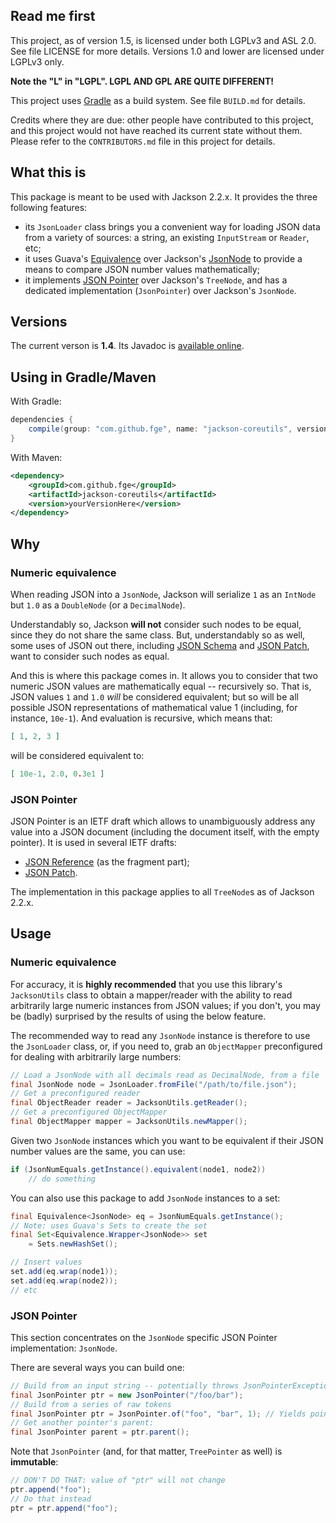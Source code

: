 ## Read me first

This project, as of version 1.5, is licensed under both LGPLv3 and ASL 2.0. See
file LICENSE for more details. Versions 1.0 and lower are licensed under LGPLv3
only.

**Note the "L" in "LGPL". LGPL AND GPL ARE QUITE DIFFERENT!**

This project uses [Gradle](http://www.gradle.org) as a build system. See file `BUILD.md` for
details.

Credits where they are due: other people have contributed to this project, and this project would
not have reached its current state without them. Please refer to the `CONTRIBUTORS.md` file in this
project for details.

## What this is

This package is meant to be used with Jackson 2.2.x. It provides the three following features:

* its `JsonLoader` class brings you a convenient way for loading JSON data from
  a variety of sources: a string, an existing `InputStream` or `Reader`, etc;
* it uses Guava's
  [Equivalence](http://docs.guava-libraries.googlecode.com/git/javadoc/com/google/common/base/Equivalence.html)
  over Jackson's
  [JsonNode](http://fasterxml.github.com/jackson-databind/javadoc/2.1.1/com/fasterxml/jackson/databind/JsonNode.html)
  to provide a means to compare JSON number values mathematically;
* it implements [JSON Pointer](http://tools.ietf.org/html/rfc6901)
  over Jackson's `TreeNode`, and has a dedicated implementation (`JsonPointer`)
  over Jackson's `JsonNode`.

## Versions

The current verson is **1.4**. Its Javadoc is [available
online](http://fge.github.io/jackson-coreutils/index.html).

## Using in Gradle/Maven

With Gradle:

```groovy
dependencies {
    compile(group: "com.github.fge", name: "jackson-coreutils", version: "yourVersionHere");
}
```

With Maven:

```xml
<dependency>
    <groupId>com.github.fge</groupId>
    <artifactId>jackson-coreutils</artifactId>
    <version>yourVersionHere</version>
</dependency>
```

## Why

### Numeric equivalence

When reading JSON into a `JsonNode`, Jackson will serialize `1` as an `IntNode` but `1.0` as a
`DoubleNode` (or a `DecimalNode`).

Understandably so, Jackson <b>will not</b> consider such nodes to be equal, since they do not share
the same class. But, understandably so as well, some uses of JSON out there, including [JSON
Schema](http://tools.ietf.org/html/draft-zyp-json-schema-04) and [JSON
Patch](http://tools.ietf.org/html/rfc6902), want to consider such nodes as equal.

And this is where this package comes in. It allows you to consider that two numeric JSON values are
mathematically equal -- recursively so. That is, JSON values `1` and `1.0` _will_ be considered
equivalent; but so will be all possible JSON representations of mathematical value 1 (including, for
instance, `10e-1`). And evaluation is recursive, which means that:

```json
[ 1, 2, 3 ]
```

will be considered equivalent to:

```json
[ 10e-1, 2.0, 0.3e1 ]
```

### JSON Pointer

JSON Pointer is an IETF draft which allows to unambiguously address any value into a JSON document
(including the document itself, with the empty pointer). It is used in several IETF drafts:

* [JSON Reference](http://tools.ietf.org/html/draft-pbryan-zyp-json-ref-03) (as the fragment part);
* [JSON Patch](http://tools.ietf.org/html/rfc6902).

The implementation in this package applies to all `TreeNode`s as of Jackson 2.2.x.

## Usage

### Numeric equivalence

For accuracy, it is **highly recommended** that you use this library's `JacksonUtils` class to
obtain a mapper/reader with the ability to read arbitrarily large numeric instances from JSON
values; if you don't, you may be (badly) surprised by the results of using the below feature.

The recommended way to read any `JsonNode` instance is therefore to use the `JsonLoader` class, or,
if you need to, grab an `ObjectMapper` preconfigured for dealing with arbitrarily large numbers:

```java
// Load a JsonNode with all decimals read as DecimalNode, from a file
final JsonNode node = JsonLoader.fromFile("/path/to/file.json");
// Get a preconfigured reader
final ObjectReader reader = JacksonUtils.getReader();
// Get a preconfigured ObjectMapper
final ObjectMapper mapper = JacksonUtils.newMapper();
```

Given two `JsonNode` instances which you want to be equivalent if their JSON number values are the
same, you can use:

```java
if (JsonNumEquals.getInstance().equivalent(node1, node2))
    // do something
```

You can also use this package to add `JsonNode` instances to a set:

```java
final Equivalence<JsonNode> eq = JsonNumEquals.getInstance();
// Note: uses Guava's Sets to create the set
final Set<Equivalence.Wrapper<JsonNode>> set
    = Sets.newHashSet();

// Insert values
set.add(eq.wrap(node1));
set.add(eq.wrap(node2));
// etc
```

### JSON Pointer

This section concentrates on the `JsonNode` specific JSON Pointer implementation: `JsonNode`.

There are several ways you can build one:

```java
// Build from an input string -- potentially throws JsonPointerException on malformed inputs
final JsonPointer ptr = new JsonPointer("/foo/bar");
// Build from a series of raw tokens
final JsonPointer ptr = JsonPointer.of("foo", "bar", 1); // Yields pointer "/foo/bar/1"
// Get another pointer's parent:
final JsonPointer parent = ptr.parent();
```

Note that `JsonPointer` (and, for that matter, `TreePointer` as well) is **immutable**:

```java
// DON'T DO THAT: value of "ptr" will not change
ptr.append("foo");
// Do that instead
ptr = ptr.append("foo");
```

